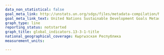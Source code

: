 ```yaml
---
data_non_statistical: false
goal_meta_link: http://unstats.un.org/sdgs/files/metadata-compilation/Metadata-Goal-13.pdf
goal_meta_link_text: United Nations Sustainable Development Goals Metadata (pdf 759kB)
graph_type: line
reporting_status: notstarted
graph_title: global_indicators.13-3-1-title
national_geographical_coverage: Кыргызская Республика
measurement_units: 

---
```


